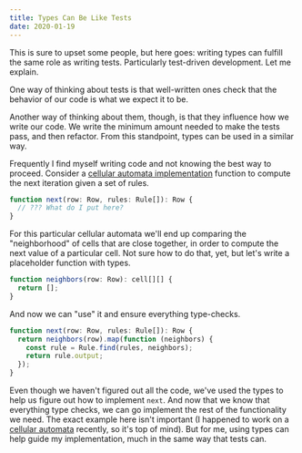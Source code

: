 ```yaml
---
title: Types Can Be Like Tests
date: 2020-01-19
---
```


This is sure to upset some people, but here goes: writing types can fulfill the same role as writing tests. Particularly test-driven development. Let me explain.

One way of thinking about tests is that well-written ones check that the behavior of our code is what we expect it to be.

Another way of thinking about them, though, is that they influence how we write our code. We write the minimum amount needed to make the tests pass, and then refactor. From this standpoint, types can be used in a similar way.

Frequently I find myself writing code and not knowing the best way to proceed. Consider a [cellular automata implementation](https://github.com/ahuth/automata) function to compute the next iteration given a set of rules.

```ts
function next(row: Row, rules: Rule[]): Row {
  // ??? What do I put here?
}
```

For this particular cellular automata we'll end up comparing the "neighborhood" of cells that are close together, in order to compute the next value of a particular cell. Not sure how to do that, yet, but let's write a placeholder function with types.

```ts
function neighbors(row: Row): cell[][] {
  return [];
}
```

And now we can "use" it and ensure everything type-checks.

```ts
function next(row: Row, rules: Rule[]): Row {
  return neighbors(row).map(function (neighbors) {
    const rule = Rule.find(rules, neighbors);
    return rule.output;
  });
}
```

Even though we haven't figured out all the code, we've used the types to help us figure out how to implement `next`. And now that we know that everything type checks, we can go implement the rest of the functionality we need. The exact example here isn't important (I happened to work on a [cellular automata](https://ahuth.github.io/automata/) recently, so it's top of mind). But for me, using types can help guide my implementation, much in the same way that tests can.
